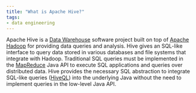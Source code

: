 ```yaml
---
title: "What is Apache Hive?"
tags:
- data engineering
---
```

Apache Hive is a [Data Warehouse](term/data%20warehouse.md) software project built on top of [Apache Hadoop](term/apache%20hadoop.md) for providing data queries and analysis. Hive gives an SQL-like interface to query data stored in various databases and file systems that integrate with Hadoop. Traditional SQL queries must be implemented in the [MapReduce](term/map%20reduce.md) Java API to execute SQL applications and queries over distributed data. Hive provides the necessary SQL abstraction to integrate SQL-like queries ([HiveQL](https://en.wikipedia.org/wiki/Apache_Hive#HiveQL)) into the underlying Java without the need to implement queries in the low-level Java API.